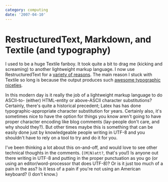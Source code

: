 ```yaml
---
category: computing
date: '2007-04-10'
---
```


RestructuredText, Markdown, and Textile (and typography)
========================================================

I used to be a huge Textile fanboy. It took quite a bit to drag me
(kicking and screaming) to another lightweight markup language. I now
use RestructuredText for a [variety of
reasons](rest-for-markdown-and-textile-users.html#closing). The main
reason I stuck with Textile so long is because the output produces such
[awesome typographic
niceties](http://rpc.textpattern.com/help/?item=intro).

In this modern day is it really the job of a lightweight markup language
to do ASCII-to- (either) HTML-entity or above-ASCII character
substitutions? Certainly, there\'s quite a historical precedent; Latex
has has done typographic-appropriate character substitution for years.
Certainly also, it\'s sometimes nice to have the option for things you
know aren\'t going to have proper character encoding like blog comments
(lay-people don\'t care, and why should they?). But other times maybe
this is something that can be easily done just by knowledgeable people
writing in UTF-8 and you shouldn\'t have to rely on a tool to try and do
it for you.

I\'ve been thinking a lot about this on-and-off, and would love to see
other technical thoughts in the comments. (`(M|N)att?`, that\'s you!) Is
anyone out there writing in UTF-8 and putting in the proper punctuation
as you go (or using an editor/word-processor that does UTF-8)? Or is it
just too much of a pain in the ass? Is it less of a pain if you\'re not
using an American keyboard? (I don\'t know.)
